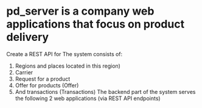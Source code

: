 # pd_server is a company web applications that focus on product delivery
Create a REST API for
The system consists of:
1. Regions and places located in
this region)
2. Carrier
3. Request for a product
4. Offer for products (Offer)
5. And transactions (Transactions)
The backend part of the system serves the following 2 web applications
(via REST API endpoints)
